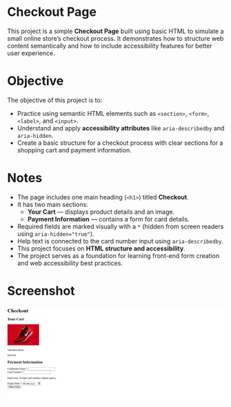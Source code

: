 # Checkout Page

This project is a simple **Checkout Page** built using basic HTML to simulate a small online store’s checkout process. It demonstrates how to structure web content semantically and how to include accessibility features for better user experience.

# Objective

The objective of this project is to:

- Practice using semantic HTML elements such as `<section>`, `<form>`, `<label>`, and `<input>`.
- Understand and apply **accessibility attributes** like `aria-describedby` and `aria-hidden`.
- Create a basic structure for a checkout process with clear sections for a shopping cart and payment information.

# Notes

- The page includes one main heading (`<h1>`) titled **Checkout**.
- It has two main sections:
  - **Your Cart** — displays product details and an image.
  - **Payment Information** — contains a form for card details.
- Required fields are marked visually with a `*` (hidden from screen readers using `aria-hidden="true"`).
- Help text is connected to the card number input using `aria-describedby`.
- This project focuses on **HTML structure and accessibility**.
- The project serves as a foundation for learning front-end form creation and web accessibility best practices.

# Screenshot

![alt text](image.png)
